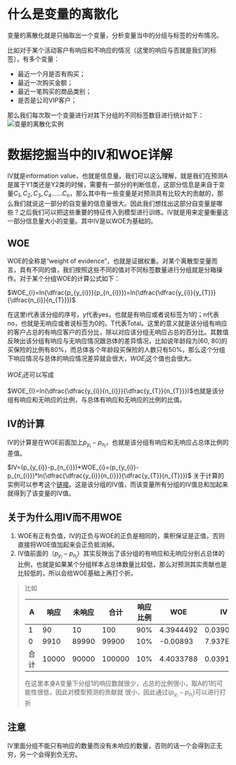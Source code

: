 # 什么是变量的离散化

变量的离散化就是只抽取出一个变量，分析变量当中的分组与标签的分布情况。

比如对于某个活动客户有响应和不响应的情况（这里的响应与否就是我们的标签），有多个变量：

- 最近一个月是否有购买；
- 最近一次购买金额；
- 最近一笔购买的商品类别；
- 是否是公司VIP客户；

那么我们每次取一个变量进行对其下分组的不同标签数目进行统计如下：
![变量的离散化实例](https://upload-images.jianshu.io/upload_images/2338511-3c2200fbf95ba7d5.png?imageMogr2/auto-orient/strip%7CimageView2/2/w/1240)


# 数据挖掘当中的IV和WOE详解

IV就是information value，也就是信息量。我们可以这么理解，就是我们在预测A是属于Y1类还是Y2类的时候，需要有一部分的判断信息，这部分信息是来自于变量$C_{1}, C_{2}, C_{3}, C_{4}……C_{n}$，那么其中有一些变量是对预测具有比较大的贡献的，那么我们就说这一部分的自变量的信息量很大。因此我们想找出这部分自变量是哪些？之后我们可以把这些重要的特征传入到模型进行训练。IV就是用来定量衡量这一部分信息量大小的变量。其中IV是以WOE为基础的。

## WOE

WOE的全称是“weight of evidence”，也就是证据权重。对某个离散型变量而言，具有不同的值，我们按照这些不同的值对不同标签数量进行分组就是分箱操作。对于某个分组WOE的计算公式如下：

$WOE_{i}=ln(\dfrac{p_{y_{i}}}{p_{n_{i}}})=ln(\dfrac{\dfrac{y_{i}}{y_{T}}}{\dfrac{n_{i}}{n_{T}}})$  

在这里i代表该分组的序号，y代表yes，也就是有响应或者说标签为1的；n代表no，也就是无响应或者说标签为0的。T代表Total。这里的意义就是该分组有响应的客户占总的有响应客户的百分比，除以对应该分组无响应占总的百分比。其数值反映出该分组有响应与无响应情况跟总体的差异情况，比如说年龄段为[60, 80]的买保险的比例有80%，而总体各个年龄段买保险的人数只有50%，那么这个分组下响应情况与总体的响应情况差异就会很大，$WOE_{i}$这个值也会很大。

$WOE_{i}$还可以写成

$WOE_{I}=ln(\dfrac{\dfrac{y_{i}}{n_{i}}}{\dfrac{y_{T}}{n_{T}}})$也就是该分组有响应和无响应的比例，与总体有响应和无响应的比例的比值。

## IV的计算

IV的计算是在WOE前面加上$p_{y_{i}}-p_{n_{i}}$，也就是该分组有响应和无响应占总体比例的差值。

$IV=(p_{y_{i}}-p_{n_{i}})*WOE_{i}=(p_{y_{i}}-p_{n_{i}})*ln(\dfrac{\dfrac{y_{i}}{n_{i}}}{\dfrac{y_{T}}{n_{T}}})$
关于计算的实例可以参考这个[链接](https://blog.csdn.net/kevin7658/article/details/50780391)。这是该分组的IV值，而该变量所有分组的IV值总和加起来就得到了该变量的IV值。

## 关于为什么用IV而不用WOE

1. WOE有正有负值，IV的正负与WOE的正负是相同的，乘积保证是正值，否则直接将WOE值加起来会正负抵消掉。
2. IV值前面的$（p_{y_{i}}-p_{n_{i}}）$其实反映出了该分组的有响应和无响应分别占总体的比例，也就是如果某个分组样本占总体数量比较低，那么对预测其实贡献也是比较低的，所以会给WOE基础上再打个折。

>  比如
>
> | A    | 响应  | 未响应 | 合计   | 响应比例 | WOE       | IV        |
> | ---- | ----- | ------ | ------ | -------- | --------- | --------- |
> | 1    | 90    | 10     | 100    | 90%      | 4.3944492 | 0.0390618 |
> | 0    | 9910  | 89990  | 99900  | 10%      | -0.00893  | 7.937E-05 |
> | 合计 | 10000 | 90000  | 100000 | 10%      | 4.4033788 | 0.0391411 |
>
> 在这里本身A变量下分组1的响应数就很少，占总的比例很小，取A的1的可能性很低，因此对模型预测的贡献就 很小，因此通过$(p_{y_{i}}-p_{n_{i}})$可以进行打折

## 注意

IV里面分组不能只有响应的数量而没有未响应的数量，否则的话一个会得到正无穷，另一个会得到负无穷。
